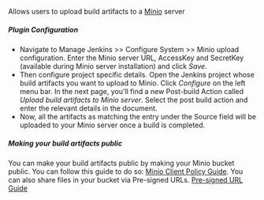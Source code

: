 
Allows users to upload build artifacts to a [Minio](https://minio.io/)
server  

##### Plugin Configuration

-   Navigate to Manage Jenkins \>\> Configure System \>\> Minio upload
    configuration. Enter the Minio server URL, AccessKey and SecretKey
    (available during Minio server installation) and click *Save*.
-   Then configure project specific details. Open the Jenkins project
    whose build artifacts you want to upload to Minio. Click *Configure*
    on the left menu bar. In the next page, you'll find a new Post-build
    Action called *Upload build artifacts to Minio server*. Select the
    post build action and enter the relevant details in the document.
-   Now, all the artifacts as matching the entry under the Source field
    will be uploaded to your Minio server once a build is completed.  

##### Making your build artifacts public

You can make your build artifacts public by making your Minio bucket
public. You can follow this guide to do so: [Minio Client Policy
Guide](https://github.com/minio/mc/blob/master/docs/minio-client-complete-guide.md#command-policy---manage-bucket-policies).
You can also share files in your bucket via Pre-signed URLs. [Pre-signed
URL
Guide](http://docs.aws.amazon.com/AmazonS3/latest/dev/ShareObjectPreSignedURL.html)

